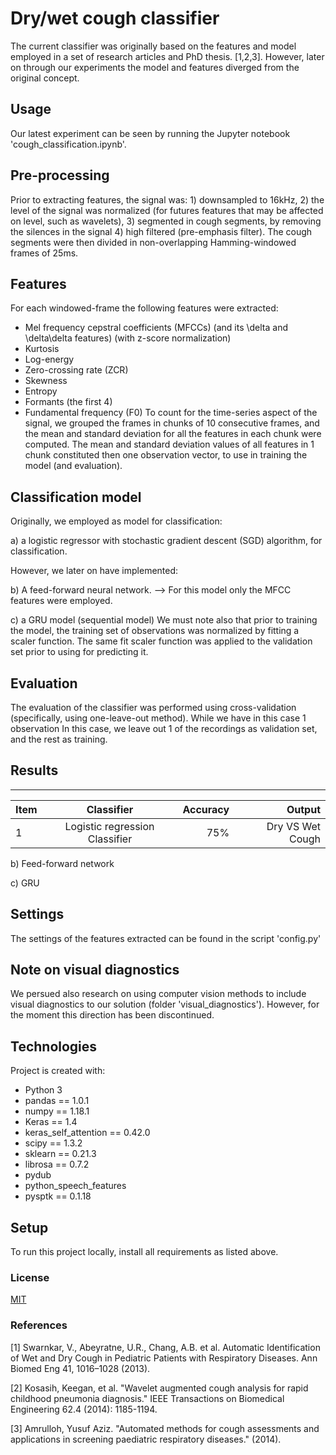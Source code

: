 # Dry/wet cough classifier

The current classifier was originally based on the features and model employed in a set of research articles and PhD thesis. [1,2,3]. However, later on through our experiments the model and features diverged from the original concept.
## Usage
Our latest experiment can be seen by running the Jupyter notebook 'cough_classification.ipynb'.
## Pre-processing
Prior to extracting features, the signal was: 1) downsampled to 16kHz, 2) the level of the signal was normalized (for futures features that may be affected on level, such as wavelets), 3) segmented in cough segments, by removing the silences in the signal 4) high filtered (pre-emphasis filter).
The cough segments were then divided in non-overlapping Hamming-windowed frames of 25ms.
## Features
For each windowed-frame the following features were extracted:
* Mel frequency cepstral coefficients (MFCCs) (and its \delta and \delta\delta features) 
(with z-score normalization)
* Kurtosis
* Log-energy
* Zero-crossing rate (ZCR)
* Skewness
* Entropy
* Formants (the first 4)
* Fundamental frequency (F0)
To count for the time-series aspect of the signal, we grouped the frames in chunks of 10 consecutive frames, and the mean and standard deviation for all the features in each chunk were computed. The mean and standard deviation values of all features in 1 chunk constituted then one observation vector, to use in training the model (and evaluation).
## Classification model 
Originally, we employed as model for classification:

a) a logistic regressor with stochastic gradient descent (SGD) algorithm, for classification. 

However, we later on have implemented:

b) A feed-forward neural network. --> For this model only the MFCC features were employed.

c) a GRU model (sequential model)
We must note also that prior to training the model, the training set of observations was normalized by fitting a scaler function. The same fit scaler function was applied to the validation set prior to using for predicting it.

## Evaluation
The evaluation of the classifier was performed using cross-validation (specifically, using one-leave-out method). While we have in this case 1 observation
In this case, we leave out 1 of the recordings as validation set, and the rest as training.

## Results

---
| Item      |    Classifier    | Accuracy |     Output  |
| ------------- |:-------------:| -----:| --------:|
| 1       |     Logistic regression Classifier       | 75%| Dry VS Wet Cough 

b) Feed-forward network


c) GRU


## Settings
The settings of the features extracted can be found in the script 'config.py'

## Note on visual diagnostics
We persued also research on using computer vision methods to include visual diagnostics to our solution (folder 'visual_diagnostics'). However, for the moment this direction has been discontinued.

## Technologies
Project is created with:
* Python 3
* pandas == 1.0.1
* numpy == 1.18.1
* Keras == 1.4
* keras_self_attention == 0.42.0
* scipy == 1.3.2
* sklearn == 0.21.3
* librosa == 0.7.2 
* pydub
* python_speech_features
* pysptk == 0.1.18

## Setup

To run this project locally, install all requirements as listed above.

### License
[MIT](https://choosealicense.com/licenses/mit/)

### References
[1] Swarnkar, V., Abeyratne, U.R., Chang, A.B. et al. Automatic Identification of Wet and Dry Cough in Pediatric Patients with Respiratory Diseases. Ann Biomed Eng 41, 1016–1028 (2013).

[2] Kosasih, Keegan, et al. "Wavelet augmented cough analysis for rapid childhood pneumonia diagnosis." IEEE Transactions on Biomedical Engineering 62.4 (2014): 1185-1194.

[3] Amrulloh, Yusuf Aziz. "Automated methods for cough assessments and applications in screening paediatric respiratory diseases." (2014).
